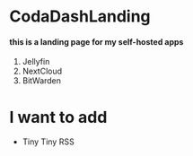 # CodaDashLanding
#### this is a landing page for my self-hosted apps

1. Jellyfin
2. NextCloud
3. BitWarden

# I want to add
- Tiny Tiny RSS